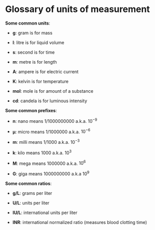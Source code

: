 <!--
source: gpt-3 + jph editing
tags: glossary
-->

# Glossary of units of measurement

**Some common units**:

* **g**: gram is for mass

* **l**: litre is for liquid volume

* **s**: second is for time

* **m**: metre is for length

* **A**: ampere is for electric current

* **K**: kelvin is for temperature

* **mol**: mole is for amount of a substance

* **cd**: candela is for luminous intensity

**Some common prefixes**:

* **n**: nano means 1/1000000000 a.k.a. $10^{-9}$

* **μ**: micro means 1/1000000 a.k.a. $10^{-6}$

* **m**: milli means 1/1000 a.k.a. $10^{-3}$

* **k**: kilo means 1000 a.k.a. $10^{3}$

* **M**: mega means 1000000 a.k.a. $10^{6}$

* **G**: giga means 1000000000 a.k.a $10^{9}$

**Some common ratios**:

* **g/L**: grams per liter

* **U/L**: units per liter

* **IU/L**: international units per liter

* **INR**: international normalized ratio (measures blood clotting time)
